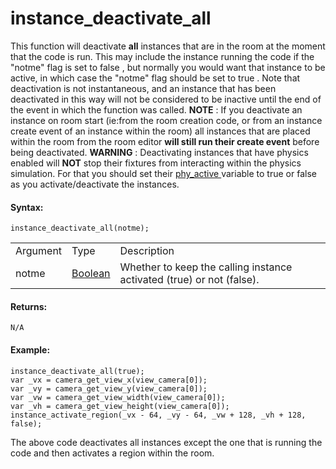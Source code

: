 # instance_deactivate_all

This function will deactivate **all** instances that are in the room at
the moment that the code is run. This may include the instance running
the code if the "notme" flag is set to false , but normally you would
want that instance to be active, in which case the "notme" flag should
be set to true . Note that deactivation is not instantaneous, and an
instance that has been deactivated in this way will not be considered to
be inactive until the end of the event in which the function was called.
**NOTE** : If you deactivate an instance on room start (ie:from the room
creation code, or from an instance create event of an instance within
the room) all instances that are placed within the room from the room
editor **will still run their create event** before being deactivated.
**WARNING** : Deactivating instances that have physics enabled will
**NOT** stop their fixtures from interacting within the physics
simulation. For that you should set their [ phy_active
](../../../Physics/Physics_Variables/phy_active) variable to true or
false as you activate/deactivate the instances.

#### Syntax:

``` gml
instance_deactivate_all(notme);
```

|          |                                                                               |                                                                       |
|----------|-------------------------------------------------------------------------------|-----------------------------------------------------------------------|
| Argument | Type                                                                          | Description                                                           |
| notme    |  [Boolean](../../../../../../GameMaker_Language/GML_Overview/Data_Types)  | Whether to keep the calling instance activated (true) or not (false). |

#### Returns:

``` gml
N/A
```

#### Example:

``` gml
instance_deactivate_all(true);
var _vx = camera_get_view_x(view_camera[0]);
var _vy = camera_get_view_y(view_camera[0]);
var _vw = camera_get_view_width(view_camera[0]);
var _vh = camera_get_view_height(view_camera[0]);
instance_activate_region(_vx - 64, _vy - 64, _vw + 128, _vh + 128, false);
```

The above code deactivates all instances except the one that is running
the code and then activates a region within the room.
